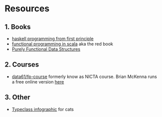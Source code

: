# Resources

## 1. Books

* [haskell programming from first principle](http://haskellbook.com/)
* [functional programming in scala](https://www.manning.com/books/functional-programming-in-scala) aka the red book
* [Purely Functional Data Structures](https://www.goodreads.com/book/show/594288.Purely_Functional_Data_Structures)


## 2. Courses

* [data61/fp-course](https://github.com/data61/fp-course) formerly know as NICTA course.
Brian McKenna runs a free online version [here](https://www.youtube.com/watch?v=NzIZzvbplSM&list=PLly9WMAVMrayYo2c-1E_rIRwBXG_FbLBW)


## 3. Other

* [Typeclass infographic](https://github.com/tpolecat/cats-infographic) for cats
